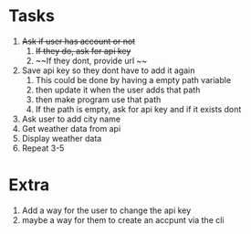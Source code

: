 # Tasks
1. ~~Ask if user has account or not~~
    1. ~~If they do, ask for api key~~
    2. ~~If they dont, provide url ~~
2. Save api key so they dont have to add it again
   1. This could be done by having a empty path variable
   2. then update it when the user adds that path
   3. then make program use that path
   4. If the path is empty, ask for api key and if it exists dont
3. Ask user to add city name
4. Get weather data from api
5. Display weather data
6. Repeat 3-5

# Extra
1. Add a way for the user to change the api key
2. maybe a way for them to create an accpunt via the cli